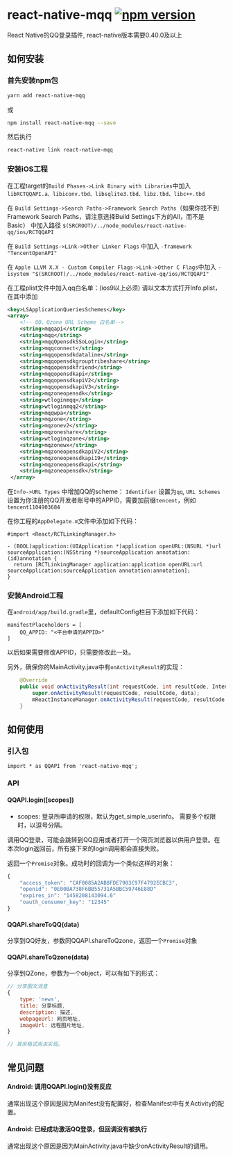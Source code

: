 # react-native-mqq [![npm version](https://badge.fury.io/js/react-native-qq.svg)](http://badge.fury.io/js/react-native-qq)

React Native的QQ登录插件, react-native版本需要0.40.0及以上

## 如何安装

### 首先安装npm包

```bash
yarn add react-native-mqq
```
或

```bash
npm install react-native-mqq --save
```

然后执行

```bash
react-native link react-native-mqq
```

### 安装iOS工程

在工程target的`Build Phases->Link Binary with Libraries`中加入`libRCTQQAPI.a、libiconv.tbd、libsqlite3.tbd、libz.tbd、libc++.tbd`

在 `Build Settings->Search Paths->Framework Search Paths`（如果你找不到Framework Search Paths，请注意选择Build Settings下方的All，而不是Basic） 中加入路径 `$(SRCROOT)/../node_modules/react-native-qq/ios/RCTQQAPI`

在 `Build Settings->Link->Other Linker Flags` 中加入 `-framework "TencentOpenAPI"`

在 `Apple LLVM X.X - Custom Compiler Flags->Link->Other C Flags`中加入 `-isystem "$(SRCROOT)/../node_modules/react-native-qq/ios/RCTQQAPI"`

在工程plist文件中加入qq白名单：(ios9以上必须)
请以文本方式打开Info.plist，在其中添加
```xml
<key>LSApplicationQueriesSchemes</key>
<array>
    <!-- QQ、Qzone URL Scheme 白名单-->
    <string>mqqapi</string>
    <string>mqq</string>
    <string>mqqOpensdkSSoLogin</string>
    <string>mqqconnect</string>
    <string>mqqopensdkdataline</string>
    <string>mqqopensdkgrouptribeshare</string>
    <string>mqqopensdkfriend</string>
    <string>mqqopensdkapi</string>
    <string>mqqopensdkapiV2</string>
    <string>mqqopensdkapiV3</string>
    <string>mqzoneopensdk</string>
    <string>wtloginmqq</string>
    <string>wtloginmqq2</string>
    <string>mqqwpa</string>
    <string>mqzone</string>
    <string>mqzonev2</string>
    <string>mqzoneshare</string>
    <string>wtloginqzone</string>
    <string>mqzonewx</string>
    <string>mqzoneopensdkapiV2</string>
    <string>mqzoneopensdkapi19</string>
    <string>mqzoneopensdkapi</string>
    <string>mqzoneopensdk</string>
 </array>
```

在`Info->URL Types` 中增加QQ的scheme： `Identifier` 设置为`qq`, `URL Schemes` 设置为你注册的QQ开发者账号中的APPID，需要加前缀`tencent`，例如`tencent1104903684`

在你工程的`AppDelegate.m`文件中添加如下代码：

```
#import <React/RCTLinkingManager.h>

- (BOOL)application:(UIApplication *)application openURL:(NSURL *)url sourceApplication:(NSString *)sourceApplication annotation:(id)annotation {
  return [RCTLinkingManager application:application openURL:url sourceApplication:sourceApplication annotation:annotation];
}

```

### 安装Android工程

在`android/app/build.gradle`里，defaultConfig栏目下添加如下代码：

```
manifestPlaceholders = [
    QQ_APPID: "<平台申请的APPID>"
]
```

以后如果需要修改APPID，只需要修改此一处。

另外，确保你的MainActivity.java中有`onActivityResult`的实现：

```java
    @Override
    public void onActivityResult(int requestCode, int resultCode, Intent data){
        super.onActivityResult(requestCode, resultCode, data);
        mReactInstanceManager.onActivityResult(requestCode, resultCode, data);
    }
```

## 如何使用

### 引入包

```
import * as QQAPI from 'react-native-mqq';
```

### API

#### QQAPI.login([scopes])

- scopes: 登录所申请的权限，默认为get_simple_userinfo。 需要多个权限时，以逗号分隔。

调用QQ登录，可能会跳转到QQ应用或者打开一个网页浏览器以供用户登录。在本次login返回前，所有接下来的login调用都会直接失败。

返回一个`Promise`对象。成功时的回调为一个类似这样的对象：

```javascript
{
	"access_token": "CAF0085A2AB8FDE7903C97F4792ECBC3",
	"openid": "0E00BA738F6BB55731A5BBC59746E88D"
	"expires_in": "1458208143094.6"	
	"oauth_consumer_key": "12345"
}
```

#### QQAPI.shareToQQ(data)

分享到QQ好友，参数同QQAPI.shareToQzone，返回一个`Promise`对象

#### QQAPI.shareToQzone(data)

分享到QZone，参数为一个object，可以有如下的形式：

```javascript
// 分享图文消息
{	
	type: 'news',
	title: 分享标题,
	description: 描述,
	webpageUrl: 网页地址,
	imageUrl: 远程图片地址,
}

// 其余格式尚未实现。
```

## 常见问题

#### Android: 调用QQAPI.login()没有反应

通常出现这个原因是因为Manifest没有配置好，检查Manifest中有关Activity的配置。

#### Android: 已经成功激活QQ登录，但回调没有被执行

通常出现这个原因是因为MainActivity.java中缺少onActivityResult的调用。
